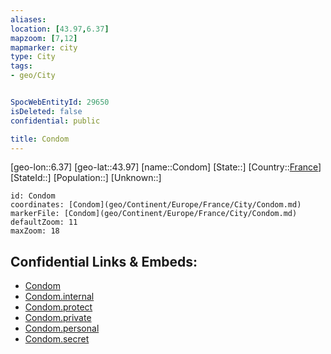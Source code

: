 ```yaml
---
aliases: 
location: [43.97,6.37]
mapzoom: [7,12] 
mapmarker: city 
type: City
tags:
- geo/City


SpocWebEntityId: 29650
isDeleted: false
confidential: public

title: Condom
---
```

[geo-lon::6.37]
[geo-lat::43.97]
[name::Condom]
[State::]
[Country::[France](geo/Continent/Europe/France.md)]
[StateId::]
[Population::]
[Unknown::]


```leaflet
id: Condom
coordinates: [Condom](geo/Continent/Europe/France/City/Condom.md)
markerFile: [Condom](geo/Continent/Europe/France/City/Condom.md)
defaultZoom: 11 
maxZoom: 18
```


## Confidential Links & Embeds: 
- [Condom](../../../../../../_public/geo/Continent/Europe/France/City/Condom.md) 
- [Condom.internal](../../../../../../_internal/geo/Continent/Europe/France/City/Condom.internal.md) 
- [Condom.protect](../../../../../../_protect/geo/Continent/Europe/France/City/Condom.protect.md) 
- [Condom.private](../../../../../../_private/geo/Continent/Europe/France/City/Condom.private.md) 
- [Condom.personal](../../../../../../_personal/geo/Continent/Europe/France/City/Condom.personal.md) 
- [Condom.secret](../../../../../../_secret/geo/Continent/Europe/France/City/Condom.secret.md) 
